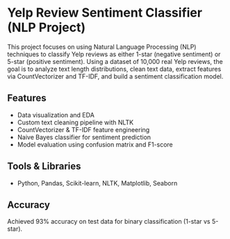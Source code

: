 # Yelp Review Sentiment Classifier (NLP Project)

This project focuses on using Natural Language Processing (NLP) techniques to classify Yelp reviews as either 1-star (negative sentiment) or 5-star (positive sentiment). Using a dataset of 10,000 real Yelp reviews, the goal is to analyze text length distributions, clean text data, extract features via CountVectorizer and TF-IDF, and build a sentiment classification model.

## Features
- Data visualization and EDA
- Custom text cleaning pipeline with NLTK
- CountVectorizer & TF-IDF feature engineering
- Naive Bayes classifier for sentiment prediction
- Model evaluation using confusion matrix and F1-score

## Tools & Libraries
- Python, Pandas, Scikit-learn, NLTK, Matplotlib, Seaborn

## Accuracy
Achieved 93% accuracy on test data for binary classification (1-star vs 5-star).



